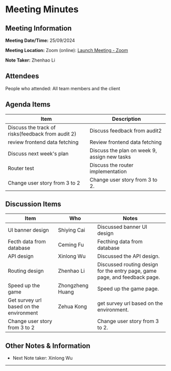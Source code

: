 # Meeting Minutes

## Meeting Information

**Meeting Date/Time:** 25/09/2024

**Meeting Location:** Zoom (online): [Launch Meeting - Zoom](https://anu.zoom.us/j/82320892529?pwd=r1sFRKhalHhXKuCi4eFE72RrBUwuor.1)

**Note Taker:** Zhenhao Li

## Attendees

People who attended: All team members and the client

## Agenda Items

| Item                                              | Description                                  |
| ------------------------------------------------- | -------------------------------------------- |
| Discuss the track of risks(feedback from audit 2) | Discuss feedback from audit2                 |
| review frontend data fetching                     | Review frontend data fetching                |
| Discuss next week's plan                          | Discuss the plan on week 9, assign new tasks |
| Router test                                       | Discuss the router implementation            |
| Change user story from 3 to 2                     | Change user story from 3 to 2.               |

## Discussion Items

| Item                                     | Who              | Notes                                                                      |
| ---------------------------------------- | ---------------- | -------------------------------------------------------------------------- |
| UI banner design                         | Shiying Cai      | Discussed banner UI design                                                 |
| Fecth data from database                 | Ceming Fu        | Fecthing data from database                                                |
| API design                               | Xinlong Wu       | Discussed the API design.                                                  |
| Routing design                           | Zhenhao Li       | Discussed routing design for the entry page, game page, and feedback page. |
| Speed up the game                        | Zhongzheng Huang | Speed up the game page.                                                    |
| Get survey url based on the  environment | Zehua Kong       | get survey url based on the environment.                                   |
| Change user story from 3 to 2            |                  | Change user story from 3 to 2.                                             |

## Other Notes & Information

- Next Note taker: Xinlong Wu

---
